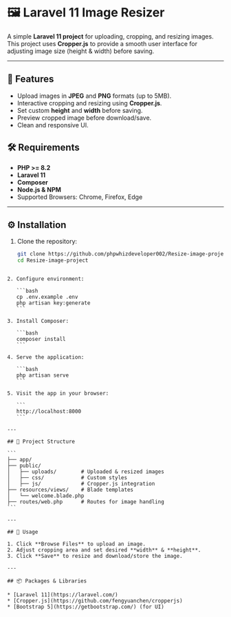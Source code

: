 # 🖼️ Laravel 11 Image Resizer

A simple **Laravel 11 project** for uploading, cropping, and resizing images.  
This project uses **Cropper.js** to provide a smooth user interface for adjusting image size (height & width) before saving.  

---

## 🚀 Features
- Upload images in **JPEG** and **PNG** formats (up to 5MB).
- Interactive cropping and resizing using **Cropper.js**.
- Set custom **height** and **width** before saving.
- Preview cropped image before download/save.
- Clean and responsive UI.


## 🛠️ Requirements
- **PHP >= 8.2**
- **Laravel 11**
- **Composer**
- **Node.js & NPM**
- Supported Browsers: Chrome, Firefox, Edge

---

## ⚙️ Installation

1. Clone the repository:
   ```bash
   git clone https://github.com/phpwhizdeveloper002/Resize-image-project.git
   cd Resize-image-project
````

2. Configure environment:

   ```bash
   cp .env.example .env
   php artisan key:generate
   ```

3. Install Composer:

   ```bash
   composer install
   ```

4. Serve the application:

   ```bash
   php artisan serve
   ```

5. Visit the app in your browser:

   ```
   http://localhost:8000
   ```

---

## 📂 Project Structure

```
├── app/
├── public/
│   ├── uploads/        # Uploaded & resized images
│   ├── css/            # Custom styles
│   ├── js/             # Cropper.js integration
├── resources/views/    # Blade templates
│   └── welcome.blade.php
├── routes/web.php      # Routes for image handling
```

---

## 🔧 Usage

1. Click **Browse Files** to upload an image.
2. Adjust cropping area and set desired **width** & **height**.
3. Click **Save** to resize and download/store the image.

---

## 📦 Packages & Libraries

* [Laravel 11](https://laravel.com/)
* [Cropper.js](https://github.com/fengyuanchen/cropperjs)
* [Bootstrap 5](https://getbootstrap.com/) (for UI)
